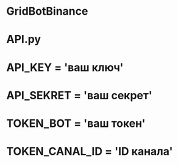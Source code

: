 # GridBotBinance

# API.py
# API_KEY = 'ваш ключ'
# API_SEKRET = 'ваш секрет'
# TOKEN_BOT = 'ваш токен'
# TOKEN_CANAL_ID = 'ID канала'
